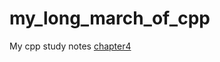 # my_long_march_of_cpp
My cpp study notes
[chapter4](https://github.com/JimmyTang178/my_long_march_of_cpp/blob/master/%E7%AC%AC4%E7%AB%A0-%E8%A1%A8%E8%BE%BE%E5%BC%8F.md)
